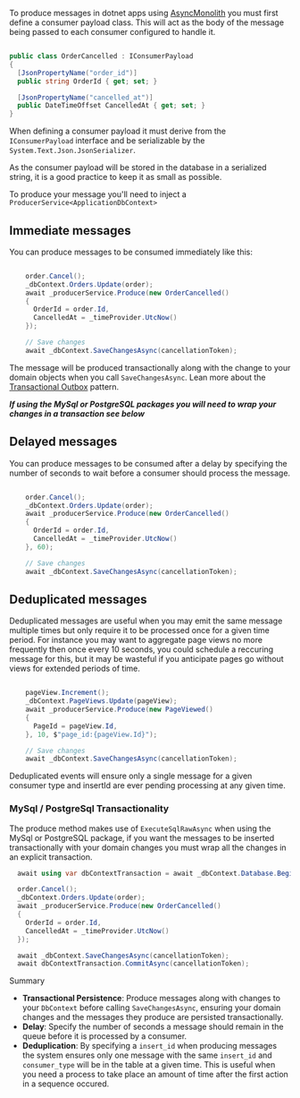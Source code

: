To produce messages in dotnet apps using [AsyncMonolith](https://github.com/timmoth/asyncmonolith) you must first define a consumer payload class. This will act as the body of the message being passed to each consumer configured to handle it.

```csharp

public class OrderCancelled : IConsumerPayload
{
  [JsonPropertyName("order_id")]
  public string OrderId { get; set; }

  [JsonPropertyName("cancelled_at")]
  public DateTimeOffset CancelledAt { get; set; }
}

```

When defining a consumer payload it must derive from the `IConsumerPayload` interface and be serializable by the `System.Text.Json.JsonSerializer`.

As the consumer payload will be stored in the database in a serialized string, it is a good practice to keep it as small as possible.

To produce your message you'll need to inject a `ProducerService<ApplicationDbContext>`

## Immediate messages
You can produce messages to be consumed immediately like this:
```csharp

    order.Cancel();
    _dbContext.Orders.Update(order);
    await _producerService.Produce(new OrderCancelled()
    {
      OrderId = order.Id,
      CancelledAt = _timeProvider.UtcNow()
    });

    // Save changes
    await _dbContext.SaveChangesAsync(cancellationToken);
```

The message will be produced transactionally along with the change to your domain objects when you call `SaveChangesAsync`. Lean more about the [Transactional Outbox](../transactional-outbox) pattern.

***If using the MySql or PostgreSQL packages you will need to wrap your changes in a transaction see below***

## Delayed messages
You can produce messages to be consumed after a delay by specifying the number of seconds to wait before a consumer should process the message.
```csharp

    order.Cancel();
    _dbContext.Orders.Update(order);
    await _producerService.Produce(new OrderCancelled()
    {
      OrderId = order.Id,
      CancelledAt = _timeProvider.UtcNow()
    }, 60);

    // Save changes
    await _dbContext.SaveChangesAsync(cancellationToken);
```

## Deduplicated messages
Deduplicated messages are useful when you may emit the same message multiple times but only require it to be processed once for a given time period. For instance you may want to aggregate page views no more frequently then once every 10 seconds, you could schedule a reccuring message for this, but it may be wasteful if you anticipate pages go without views for extended periods of time.

```csharp

    pageView.Increment();
    _dbContext.PageViews.Update(pageView);
    await _producerService.Produce(new PageViewed()
    {
      PageId = pageView.Id,
    }, 10, $"page_id:{pageView.Id}");

    // Save changes
    await _dbContext.SaveChangesAsync(cancellationToken);
```

Deduplicated events will ensure only a single message for a given consumer type and insertId are ever pending processing at any given time.

### MySql / PostgreSql Transactionality

The produce method makes use of `ExecuteSqlRawAsync` when using the MySql or PostgreSQL package, if you want the messages to be inserted transactionally with your domain changes you must wrap all the changes in an explicit transaction.

```csharp
  await using var dbContextTransaction = await _dbContext.Database.BeginTransactionAsync(cancellationToken);

  order.Cancel();
  _dbContext.Orders.Update(order);
  await _producerService.Produce(new OrderCancelled()
  {
    OrderId = order.Id,
    CancelledAt = _timeProvider.UtcNow()
  });

  await _dbContext.SaveChangesAsync(cancellationToken);
  await dbContextTransaction.CommitAsync(cancellationToken);

```

Summary

- **Transactional Persistence**: Produce messages along with changes to your `DbContext` before calling `SaveChangesAsync`, ensuring your domain changes and the messages they produce are persisted transactionally.
- **Delay**: Specify the number of seconds a message should remain in the queue before it is processed by a consumer.
- **Deduplication**: By specifying a `insert_id` when producing messages the system ensures only one message with the same `insert_id` and `consumer_type` will be in the table at a given time. This is useful when you need a process to take place an amount of time after the first action in a sequence occured.
